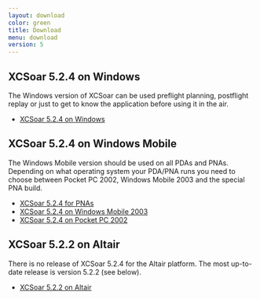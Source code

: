 ```yaml
---
layout: download
color: green
title: Download
menu: download
version: 5
---
```

## XCSoar 5.2.4 on Windows
					
The Windows version of XCSoar can be used preflight planning, postflight replay or just to get to know the application before using it in the air.

- [XCSoar 5.2.4 on Windows](http://sourceforge.net/projects/xcsoar/files/Binaries/XCSoar%205.2.4%20%28Stable%29/XCSoarPC-5.2.4.zip/download)

## XCSoar 5.2.4 on Windows Mobile

The Windows Mobile version should be used on all PDAs and PNAs. Depending on what operating system your PDA/PNA 
runs you need to choose between Pocket PC 2002, Windows Mobile 2003 and the special PNA build.

- [XCSoar 5.2.4 for PNAs](http://max.kellermann.name/download/xcsoar/pna/XCSoarPNA-524-mk2.zip)
- [XCSoar 5.2.4 on Windows Mobile 2003](http://sourceforge.net/projects/xcsoar/files/Binaries/XCSoar%205.2.4%20%28Stable%29/XCSoarPPC2003.ARMV4.5.2.4.cab/download)
- [XCSoar 5.2.4 on Pocket PC 2002](http://sourceforge.net/projects/xcsoar/files/Binaries/XCSoar%205.2.4%20%28Stable%29/XCSoarPPC2002.ARM.5.2.4.cab/download)

## XCSoar 5.2.2 on Altair

There is no release of XCSoar 5.2.4 for the Altair platform. The most up-to-date release is version 5.2.2 (see below).

- [XCSoar 5.2.2 on Altair](http://sourceforge.net/projects/xcsoar/files/Binaries/XCSoar%205.2.2%20%28Stable%29/XCSoarAltair-5.2.2.zip/download)
